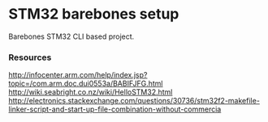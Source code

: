 # STM32 barebones setup
Barebones STM32 CLI based project.


### Resources
http://infocenter.arm.com/help/index.jsp?topic=/com.arm.doc.dui0553a/BABIFJFG.html
http://wiki.seabright.co.nz/wiki/HelloSTM32.html
http://electronics.stackexchange.com/questions/30736/stm32f2-makefile-linker-script-and-start-up-file-combination-without-commercia

